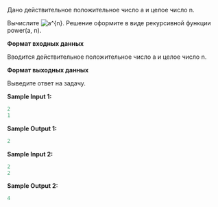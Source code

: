 Дано действительное положительное число a и целоe число n.

Вычислите <img src="https://latex.codecogs.com/svg.image?a^{n}" title="a^{n}" />. Решение оформите в виде рекурсивной функции power(a, n).

**Формат входных данных**

Вводится действительное положительное число a и целоe число n.

**Формат выходных данных**

Выведите ответ на задачу.

**Sample Input 1:**

```cpp
2
1
```


**Sample Output 1:**

```cpp
2
```


**Sample Input 2:**

```cpp
2
2
```


**Sample Output 2:**

```cpp
4
```


